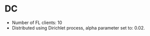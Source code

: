 # DC
- Number of FL clients: 10
- Distributed using Dirichlet process, alpha parameter set to: 0.02.
